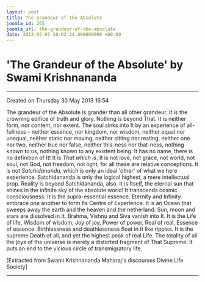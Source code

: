 ```yaml
---
layout: post
title: The Grandeur of the Absolute
joomla_id: 265
joomla_url: the-grandeur-of-the-absolute
date: 2012-05-05 20:02:24.000000000 +00:00
---
```

  

# 'The Grandeur of the Absolute' by Swami Krishnananda

* * *  


Created on Thursday 30 May 2013 16:54

The grandeur of the Absolute is grander than all other grandeur. It is the crowning edifice of truth and glory. Nothing is beyond That. It is neither form, nor content, nor extent. The soul sinks into It by an experience of all-fullness – neither essence, nor kingdom, nor wisdom, neither equal nor unequal, neither static nor moving, neither sitting nor resting, neither one nor two, neither true nor false, neither this-ness nor that-ness, nothing known to us, nothing known to any existent being. It has no name, there is no definition of It! It is _That which is_. It is not love, not grace, not world, not soul, not God, not freedom, not light, for all these are relative conceptions. It is not _Satchidananda,_ which is only an ideal 'other' of what we here experience. Satchidananda is only the logical highest, a mere intellectual prop. Reality is beyond Satchidananda, also. It is Itself, the eternal sun that shines in the infinite sky of the absolute world! It transcends cosmic consciousness. It is the supra-essential essence. Eternity and Infinity embrace one another to form Its Centre of Experience. It is an Ocean that sweeps away the earth and the heaven and the netherland. Sun, moon and stars are dissolved in It. Brahma, Vishnu and Siva vanish into It. It is the Life of life, Wisdom of wisdom, Joy of joy, Power of power, Real of real, Essence of essence. Birthlessness and deathlessness float in It like ripples. It is the supreme Death of all, and yet the highest peak of real Life. The totality of all the joys of the universe is merely a distorted fragment of That Supreme. It puts an end to the vicious circle of transmigratory life.

[Extracted from Swami Krishnananda Maharaj's discourses Divine Life Society]

* * *

  
